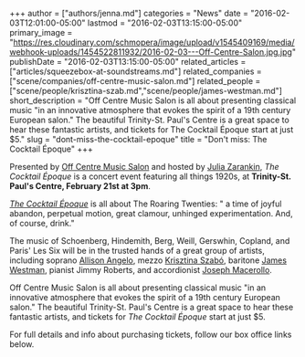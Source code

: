 +++
author = ["authors/jenna.md"]
categories = "News"
date = "2016-02-03T12:01:00-05:00"
lastmod = "2016-02-03T13:15:00-05:00"
primary_image = "https://res.cloudinary.com/schmopera/image/upload/v1545409169/media/webhook-uploads/1454522811932/2016-02-03---Off-Centre-Salon.jpg.jpg"
publishDate = "2016-02-03T13:15:00-05:00"
related_articles = ["articles/squeezebox-at-soundstreams.md"]
related_companies = ["scene/companies/off-centre-music-salon.md"]
related_people = ["scene/people/krisztina-szab.md","scene/people/james-westman.md"]
short_description = "Off Centre Music Salon is all about presenting classical music &quot;in an innovative atmosphere that evokes the spirit of a 19th century European salon.&quot; The beautiful Trinity-St. Paul&#039;s Centre is a great space to hear these fantastic artists, and tickets for The Cocktail Époque start at just $5."
slug = "dont-miss-the-cocktail-epoque"
title = "Don&#039;t miss: The Cocktail Époque"
+++

Presented by [Off Centre Music Salon](/scene/people/off-centre-music-salon/) and hosted by [Julia Zarankin](http://offcentremusic.com/wp/?staff=julia-zarankin), *The Cocktail Époque* is a concert event featuring all things 1920s, at **Trinity-St. Paul's Centre, February 21st at 3pm**. 

[*The Cocktail Époque*](http://offcentremusic.com/wp/?event=the-cocktail-epoque&event_date=2016-02-21) is all about The Roaring Twenties: " a time of joyful abandon, perpetual motion, great clamour, unhinged experimentation. And, of course, drink." 

The music of Schoenberg, Hindemith, Berg, Weill, Gerswhin, Copland, and Paris' Les Six will be in the trusted hands of a great group of artists, including soprano [Allison Angelo](/scene/people/allison-angelo/), mezzo [Krisztina Szabó](/talking-with-singers-krisztina-szabo/), baritone [James Westman](/spotlight-on-james-westman/), pianist Jimmy Roberts, and accordionist [Joseph Macerollo](/squeezebox-at-soundstreams/). 

Off Centre Music Salon is all about presenting classical music "in an innovative atmosphere that evokes the spirit of a 19th century European salon." The beautiful Trinity-St. Paul's Centre is a great space to hear these fantastic artists, and tickets for *The Cocktail Époque* start at just $5.

For full details and info about purchasing tickets, follow our box office links below.
